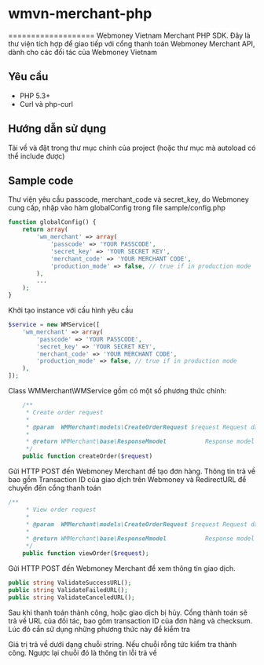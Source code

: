 # wmvn-merchant-php
===================
Webmoney Vietnam Merchant PHP SDK. Đây là thư viện tích hợp để giao tiếp với cổng thanh toán Webmoney Merchant API, dành cho các đối tác của Webmoney Vietnam


Yêu cầu
------------
- PHP 5.3+
- Curl và php-curl


Hướng dẫn sử dụng
-----------------------

Tải về và đặt trong thư mục chính của project (hoặc thư mục mà autoload có thể include được)

Sample code
---------------

Thư viện yêu cầu passcode, merchant_code và secret_key, do Webmoney cung cấp, nhập vào hàm globalConfig trong file sample/config.php

```php
function globalConfig() {
    return array(
        'wm_merchant' => array(
            'passcode' => 'YOUR PASSCODE',
            'secret_key' => 'YOUR SECRET KEY',
            'merchant_code' => 'YOUR MERCHANT CODE',
            'production_mode' => false, // true if in production mode
        ),
        ...
    );
}
```

Khởi tạo instance với cấu hình yêu cầu

```php
$service = new WMService([
    'wm_merchant' => array(
        'passcode' => 'YOUR PASSCODE',
        'secret_key' => 'YOUR SECRET KEY',
        'merchant_code' => 'YOUR MERCHANT CODE',
        'production_mode' => false, // true if in production mode
    ),
]);
```
Class WMMerchant\WMService gồm có một số phương thức chính:
```php
    /**
     * Create order request
     *
     * @param  WMMerchant\models\CreateOrderRequest $request Request data
     *
     * @return WMMerchant\base\ResponseMmodel           Response model
     */
    public function createOrder($request)
```

Gửi HTTP POST đến Webmoney Merchant để tạo đơn hàng. Thông tin trả về bao gồm Transaction ID của giao dịch trên Webmoney và RedirectURL để chuyển đến cổng thanh toán

```php
/**
     * View order request
     *
     * @param  WMMerchant\models\CreateOrderRequest $request Request data
     *
     * @return WMMerchant\base\ResponseMmodel           Response model
     */
    public function viewOrder($request);
```

Gửi HTTP POST đến Webmoney Merchant để xem thông tin giao dịch.

```php
public string ValidateSuccessURL();
public string ValidateFailedURL();
public string ValidateCanceledURL();
```

Sau khi thanh toán thành công, hoặc giao dịch bị hủy. Cổng thành toán sẽ trả về URL của đối tác, bao gồm transaction ID của đơn hàng và checksum. Lúc đó cần sử dụng những phương thức này để kiểm tra

Giá trị trả về dưới dạng chuỗi string. Nếu chuỗi rỗng tức kiểm tra thành công. Ngược lại chuỗi đó là thông tin lỗi trả về
